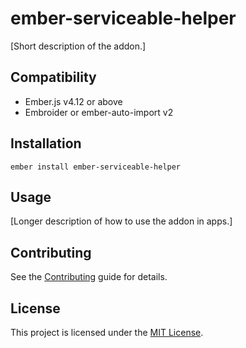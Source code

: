 # ember-serviceable-helper

[Short description of the addon.]

## Compatibility

- Ember.js v4.12 or above
- Embroider or ember-auto-import v2

## Installation

```
ember install ember-serviceable-helper
```

## Usage

[Longer description of how to use the addon in apps.]

## Contributing

See the [Contributing](CONTRIBUTING.md) guide for details.

## License

This project is licensed under the [MIT License](LICENSE.md).
